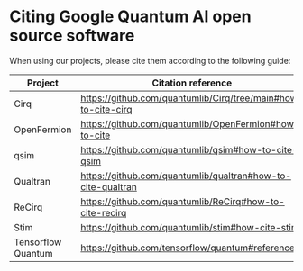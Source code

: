 # Citing Google Quantum AI open source software

When using our projects, please cite them according to the following guide:

| Project | Citation reference |
|---------|--------------------|
| Cirq | https://github.com/quantumlib/Cirq/tree/main#how-to-cite-cirq |
| OpenFermion | https://github.com/quantumlib/OpenFermion#how-to-cite |
| qsim | https://github.com/quantumlib/qsim#how-to-cite-qsim |
| Qualtran | https://github.com/quantumlib/qualtran#how-to-cite-qualtran |
| ReCirq | https://github.com/quantumlib/ReCirq#how-to-cite-recirq |
| Stim | https://github.com/quantumlib/stim#how-cite-stim |
| Tensorflow Quantum | https://github.com/tensorflow/quantum#references|
